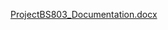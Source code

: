 [ProjectBS803_Documentation.docx](https://github.com/user-attachments/files/18457160/ProjectBS803_Documentation.docx)
